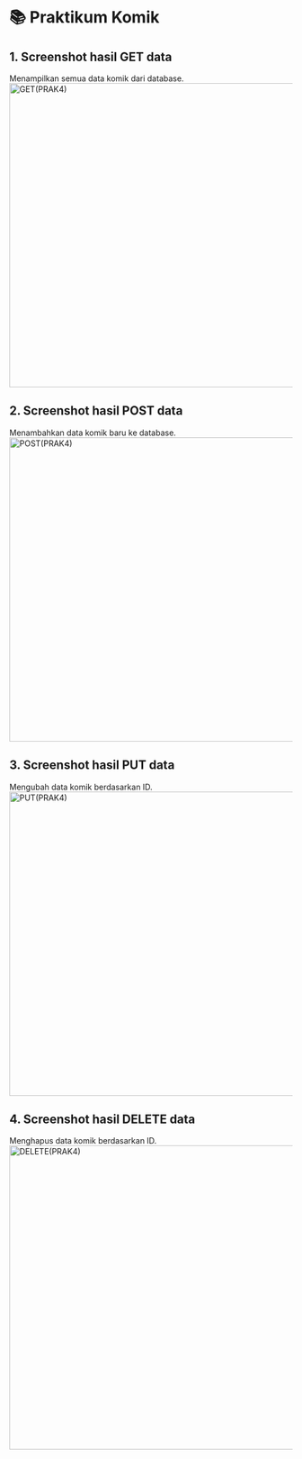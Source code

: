 # 📚 Praktikum  Komik

## 1. Screenshot hasil GET data
Menampilkan semua data komik dari database.  
<img width="960" height="540" alt="GET(PRAK4)" src="https://github.com/user-attachments/assets/59f381e1-177b-4f2e-9470-d5f15813d0d0" />

## 2. Screenshot hasil POST data
Menambahkan data komik baru ke database.  
<img width="960" height="540" alt="POST(PRAK4)" src="https://github.com/user-attachments/assets/cb6df4b2-efd9-4015-a2fc-b0292dd586ac" />

## 3. Screenshot hasil PUT data
Mengubah data komik berdasarkan ID.  
<img width="960" height="540" alt="PUT(PRAK4)" src="https://github.com/user-attachments/assets/30534d01-f552-48d7-913a-00d2cd49af13" />

## 4. Screenshot hasil DELETE data
Menghapus data komik berdasarkan ID.  
<img width="960" height="540" alt="DELETE(PRAK4)" src="https://github.com/user-attachments/assets/1c19fa01-576f-4478-92f3-c7854967eb1d" />

